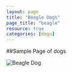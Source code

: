 ```yaml
---
layout: page
title: "Beagle Dogs"
page_title: "beagle"
resource: true
categories: [dogs]
---
```


##Sample Page of dogs

![Beagle Dog](http://www.dogbreedinfo.com/images24/BeagleBayleePurebredDogs8Months1.jpg "Beagle Dog")